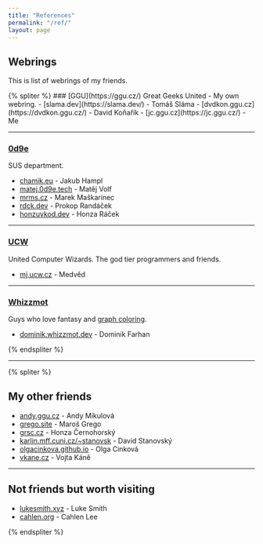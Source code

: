 ```yaml
---
title: "References"
permalink: "/ref/"
layout: page
---
```


## Webrings
This is list of webrings of my friends.

<div class="webring-display">
{% spliter %}
### [GGU](https://ggu.cz/)
Great Geeks United - My own webring.
- [slama.dev](https://slama.dev/) - Tomáš Sláma
- [dvdkon.ggu.cz](https://dvdkon.ggu.cz/) - David Koňařík
- [jc.ggu.cz](https://jc.ggu.cz/) - Me

---

### [0d9e](https://0d9e.tech)
SUS department.
- [chamik.eu](https://chamik.eu/) - Jakub Hampl
- [matej.0d9e.tech](https://matej.0d9e.tech/) - Matěj Volf
- [mrms.cz](https://mrms.cz/) - Marek Maškarinec
- [rdck.dev](https://rdck.dev/) - Prokop Randáček
- [honzuvkod.dev](https://honzuvkod.dev/) - Honza Ráček

---

### [UCW](https://ucw.cz)
United Computer Wizards. The god tier programmers and friends.
- [mj.ucw.cz](https://mj.ucw.cz/) - Medvěd

---

### [Whizzmot](https://whizzmot.dev)
Guys who love fantasy and [graph coloring](https://en.wikipedia.org/wiki/Graph_coloring).
- [dominik.whizzmot.dev](https://dominik.whizzmot.dev/) - Dominik Farhan

{% endspliter %}
</div>

---


{% spliter %}

## My other friends
- [andy.ggu.cz](https://andy.ggu.cz/) - Andy Mikulová
- [grego.site](https://grego.site/) - Maroš Grego
- [grsc.cz](https://grsc.cz/) - Honza Černohorský
- [karlin.mff.cuni.cz/~stanovsk](https://www2.karlin.mff.cuni.cz/~stanovsk/) - David Stanovský
- [olgacinkova.github.io](https://olgacinkova.github.io/) - Olga Cinková
- [vkane.cz](https://vkane.cz/) - Vojta Káně

---

## Not friends but worth visiting
- [lukesmith.xyz](https://lukesmith.xyz/) - Luke Smith
- [cahlen.org](https://cahlen.org/index.html) - Cahlen Lee

{% endspliter %}
